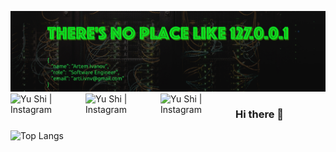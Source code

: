![banner](https://github.com/arti-ivnv/arti-ivnv/blob/main/assets/header.png?raw=true)
<a></a><a></a><a href="https://instagram.com/yushi.95"><img align="left" src="https://img.shields.io/badge/Instagram-E4405F?style=for-the-badge&logo=instagram&logoColor=white" alt="Yu Shi | Instagram" width="120px"/></a>
<a></a><a></a>
<a href="https://instagram.com/yushi.95"><img align="left" src="https://img.shields.io/badge/LinkedIn-0077B5?style=for-the-badge&logo=linkedin&logoColor=white" alt="Yu Shi | Instagram" width="120px"/></a>
<a></a><a></a>
<a href="https://instagram.com/yushi.95"><img align="left" src="https://img.shields.io/badge/LinkedIn-0077B5?style=for-the-badge&logo=linkedin&logoColor=white" alt="Yu Shi | Instagram" width="120px"/></a>
### Hi there 👋

![Top Langs](https://github-readme-stats.vercel.app/api/top-langs/?username=arti-ivnv&langs_count=10&layout=compact)
<!--
**arti-ivnv/arti-ivnv** is a ✨ _special_ ✨ repository because its `README.md` (this file) appears on your GitHub profile.

Here are some ideas to get you started:

- 🔭 I’m currently working on ...
- 🌱 I’m currently learning ...
- 👯 I’m looking to collaborate on ...
- 🤔 I’m looking for help with ...
- 💬 Ask me about ...
- 📫 How to reach me: ...
- 😄 Pronouns: ...
- ⚡ Fun fact: ...
-->
